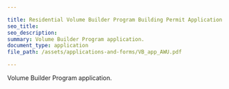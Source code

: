 ```yaml
---

title: Residential Volume Builder Program Building Permit Application
seo_title:
seo_description:
summary: Volume Builder Program application.
document_type: application
file_path: /assets/applications-and-forms/VB_app_AWU.pdf

---
```

Volume Builder Program application.
